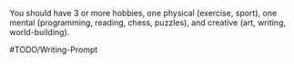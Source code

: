 You should have 3 or more hobbies, one physical (exercise, sport), one mental (programming, reading, chess, puzzles), and creative (art, writing, world-building). 

#TODO/Writing-Prompt